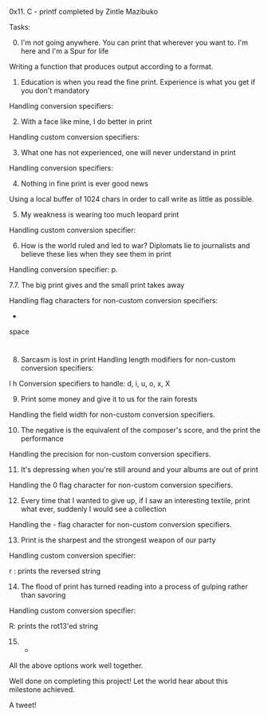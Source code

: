 0x11. C - printf
completed by Zintle Mazibuko

Tasks:

0. I'm not going anywhere. You can print that wherever you want to. I'm here and I'm a Spur for life

Writing a function that produces output according to a format.

1. Education is when you read the fine print. Experience is what you get if you don't
mandatory

Handling conversion specifiers:

2. With a face like mine, I do better in print

Handling custom conversion specifiers:

3. What one has not experienced, one will never understand in print

Handling conversion specifiers:

4. Nothing in fine print is ever good news

Using a local buffer of 1024 chars in order to call write as little as possible.

5. My weakness is wearing too much leopard print

Handling custom conversion specifier:

6. How is the world ruled and led to war? Diplomats lie to journalists and believe these lies when they see them in print

Handling conversion specifier: p.

7.7. The big print gives and the small print takes away

Handling flag characters for non-custom conversion specifiers:

+
space
#

8. Sarcasm is lost in print
Handling length modifiers for non-custom conversion specifiers:

l
h
Conversion specifiers to handle: d, i, u, o, x, X

9. Print some money and give it to us for the rain forests

Handling the field width for non-custom conversion specifiers.

10. The negative is the equivalent of the composer's score, and the print the performance

Handling the precision for non-custom conversion specifiers.

11. It's depressing when you're still around and your albums are out of print

Handling the 0 flag character for non-custom conversion specifiers.

12. Every time that I wanted to give up, if I saw an interesting textile, print what ever, suddenly I would see a collection

Handling the - flag character for non-custom conversion specifiers.

13. Print is the sharpest and the strongest weapon of our party

Handling custom conversion specifier:

r : prints the reversed string

14. The flood of print has turned reading into a process of gulping rather than savoring

Handling custom conversion specifier:

R: prints the rot13'ed string

15. *

All the above options work well together.

Well done on completing this project! Let the world hear about this milestone achieved.

A tweet!
